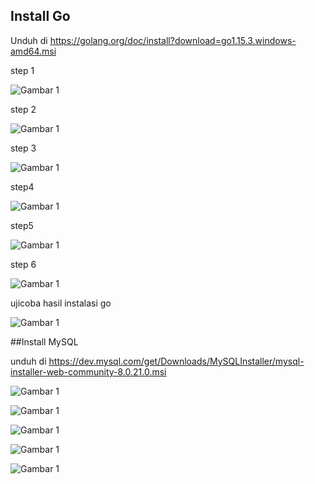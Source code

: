 ## Install Go

Unduh di https://golang.org/doc/install?download=go1.15.3.windows-amd64.msi

step 1


![Gambar 1](./go1.png)


step 2


![Gambar 1](./go2.png)


step 3


![Gambar 1](./go3.png)


step4


![Gambar 1](./go4.png)


step5


![Gambar 1](./go5.png)


step 6


![Gambar 1](./go6.png)


ujicoba hasil instalasi go


![Gambar 1](./go7.png)


##Install MySQL


unduh di  https://dev.mysql.com/get/Downloads/MySQLInstaller/mysql-installer-web-community-8.0.21.0.msi


![Gambar 1](./mysql1.png)


![Gambar 1](./mysql2.png)


![Gambar 1](./mysql3.png)


![Gambar 1](./mysql4.png)


![Gambar 1](./mysql5.png)
